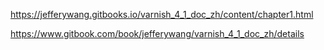https://jefferywang.gitbooks.io/varnish_4_1_doc_zh/content/chapter1.html  

https://www.gitbook.com/book/jefferywang/varnish_4_1_doc_zh/details